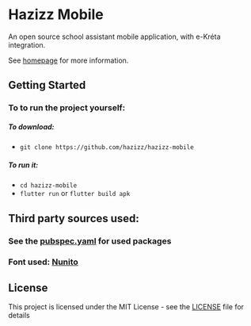 # Hazizz Mobile

An open source school assistant mobile application, with e-Kréta integration.

See [homepage](https://hazizz.github.io) for more information.
## Getting Started

### To to run the project yourself:
##### To download:
* `git clone https://github.com/hazizz/hazizz-mobile`
##### To run it:
* `cd hazizz-mobile`
* `flutter run` or `flutter build apk`


## Third party sources used:
### See the [pubspec.yaml](pubspec.yaml) for used packages

### Font used: [Nunito](https://fonts.google.com/specimen/Nunito)
## License

This project is licensed under the MIT License - see the [LICENSE](LICENSE) file for details
